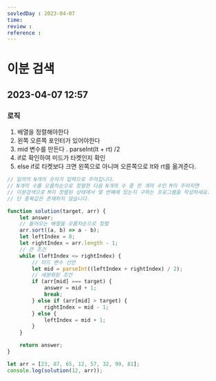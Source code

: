 ```yaml
---
sovledDay : 2023-04-07
time: 
review : 
reference : 
---
```


# 이분 검색
## 2023-04-07 12:57 

### 로직 
1. 배열을 정렬해야한다
2. 왼쪽 오른쪽 포인터가 있어야한다 
3. mid 변수를 만든다 . parseInt(lt + rt) /2 
4. if로 확인하여 미드가 타켓인지 확인 
5. else if로 타켓보다 크면 왼쪽으로 아니며 오른쪽으로 lt와 rt를 옮겨준다.

```js
// 임의의 N개의 숫자가 입력으로 주어집니다.
// N개의 수를 오름차순으로 정렬한 다음 N개의 수 중 한 개의 수인 M이 주어지면
// 이분검색으로 M이 정렬된 상태에서 몇 번째에 있는지 구하는 프로그램을 작성하세요.
// 단 중복값은 존재하지 않습니다.

function solution(target, arr) {
	let answer;
	// 들어오는 배열을 오름차순으로 정렬
	arr.sort((a, b) => a - b);
	let leftIndex = 0;
	let rightIndex = arr.length - 1;
	// 큰 조건
	while (leftIndex <= rightIndex) {
		// 미드 변수 선언
		let mid = parseInt((leftIndex + rightIndex) / 2);
		// 세분화된 조건
		if (arr[mid] === target) {
			answer = mid + 1;
			break;
		} else if (arr[mid] > target) {
			rightIndex = mid - 1;
		} else {
			leftIndex = mid + 1;
		}
	}

	return answer;
}

let arr = [23, 87, 65, 12, 57, 32, 99, 81];
console.log(solution(12, arr));

```